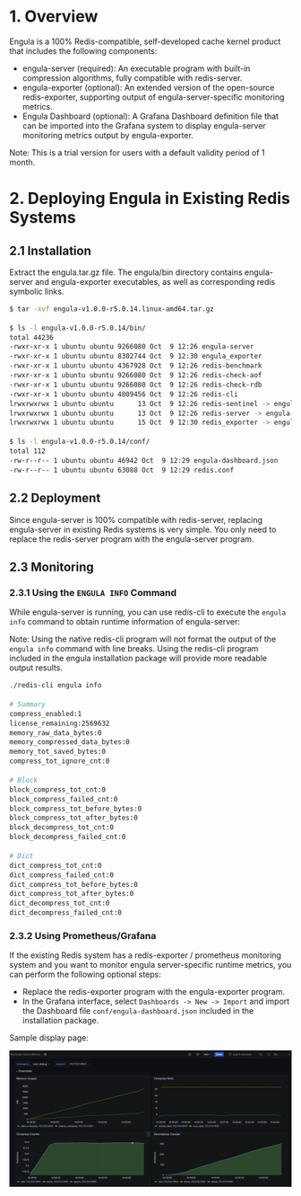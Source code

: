 # 1. Overview

Engula is a 100% Redis-compatible, self-developed cache kernel product that includes the following components:

- engula-server (required): An executable program with built-in compression algorithms, fully compatible with redis-server.
- engula-exporter (optional): An extended version of the open-source redis-exporter, supporting output of engula-server-specific monitoring metrics.
- Engula Dashboard (optional): A Grafana Dashboard definition file that can be imported into the Grafana system to display engula-server monitoring metrics output by engula-exporter.

Note: This is a trial version for users with a default validity period of 1 month.

# 2. Deploying Engula in Existing Redis Systems

## 2.1 Installation

Extract the engula.tar.gz file. The engula/bin directory contains engula-server and engula-exporter executables, as well as corresponding redis symbolic links.

```bash
$ tar -xvf engula-v1.0.0-r5.0.14.linux-amd64.tar.gz 

$ ls -l engula-v1.0.0-r5.0.14/bin/
total 44236
-rwxr-xr-x 1 ubuntu ubuntu 9266080 Oct  9 12:26 engula-server
-rwxr-xr-x 1 ubuntu ubuntu 8302744 Oct  9 12:30 engula_exporter
-rwxr-xr-x 1 ubuntu ubuntu 4367928 Oct  9 12:26 redis-benchmark
-rwxr-xr-x 1 ubuntu ubuntu 9266080 Oct  9 12:26 redis-check-aof
-rwxr-xr-x 1 ubuntu ubuntu 9266080 Oct  9 12:26 redis-check-rdb
-rwxr-xr-x 1 ubuntu ubuntu 4809456 Oct  9 12:26 redis-cli
lrwxrwxrwx 1 ubuntu ubuntu      13 Oct  9 12:26 redis-sentinel -> engula-server
lrwxrwxrwx 1 ubuntu ubuntu      13 Oct  9 12:26 redis-server -> engula-server
lrwxrwxrwx 1 ubuntu ubuntu      15 Oct  9 12:30 redis_exporter -> engula_exporter

$ ls -l engula-v1.0.0-r5.0.14/conf/
total 112
-rw-r--r-- 1 ubuntu ubuntu 46942 Oct  9 12:29 engula-dashboard.json
-rw-r--r-- 1 ubuntu ubuntu 63088 Oct  9 12:29 redis.conf
```

## 2.2 Deployment

Since engula-server is 100% compatible with redis-server, replacing engula-server in existing Redis systems is very simple. You only need to replace the redis-server program with the engula-server program.

## 2.3 Monitoring

### 2.3.1 Using the `ENGULA INFO` Command

While engula-server is running, you can use redis-cli to execute the `engula info` command to obtain runtime information of engula-server:

Note: Using the native redis-cli program will not format the output of the `engula info` command with line breaks. Using the redis-cli program included in the engula installation package will provide more readable output results.

```bash
./redis-cli engula info

# Summary
compress_enabled:1
license_remaining:2569632
memory_raw_data_bytes:0
memory_compressed_data_bytes:0
memory_tot_saved_bytes:0
compress_tot_ignore_cnt:0

# Block
block_compress_tot_cnt:0
block_compress_failed_cnt:0
block_compress_tot_before_bytes:0
block_compress_tot_after_bytes:0
block_decompress_tot_cnt:0
block_decompress_failed_cnt:0

# Dict
dict_compress_tot_cnt:0
dict_compress_failed_cnt:0
dict_compress_tot_before_bytes:0
dict_compress_tot_after_bytes:0
dict_decompress_tot_cnt:0
dict_decompress_failed_cnt:0
```

### 2.3.2 Using Prometheus/Grafana

If the existing Redis system has a redis-exporter / prometheus monitoring system and you want to monitor engula server-specific runtime metrics, you can perform the following optional steps:

* Replace the redis-exporter program with the engula-exporter program.
* In the Grafana interface, select `Dashboards -> New -> Import` and import the Dashboard file `conf/engula-dashboard.json` included in the installation package.

Sample display page:

![alt text](assets/engula-grafana.png)
